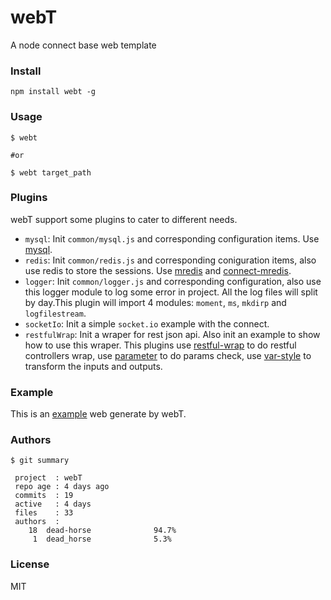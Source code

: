 webT
====

A node connect base web template

### Install  

```
npm install webt -g
```

### Usage  

```
$ webt 

#or

$ webt target_path
```

### Plugins  
webT support some plugins to cater to different needs.  

* `mysql`: Init `common/mysql.js` and corresponding configuration items. Use [mysql](https://github.com/felixge/node-mysql).  
* `redis`: Init `common/redis.js` and corresponding coniguration items, also use redis to store the sessions. Use [mredis](https://github.com/dead-horse/multi_redis) and [connect-mredis](https://github.com/dead-horse/connect-mredis).
* `logger`: Init `common/logger.js` and corresponding configuration, also use this logger module to log some error in project. All the log files will split by day.This plugin will import 4 modules: `moment`, `ms`, `mkdirp` and `logfilestream`.
* `socketIo`: Init a simple `socket.io` example with the connect. 
* `restfulWrap`: Init a wraper for rest json api. Also init an example to show how to use this wraper. This plugins use [restful-wrap](https://github.com/fengmk2/restful-wrap) to do restful controllers wrap, use [parameter](https://github.com/fengmk2/parameter) to do params check, use [var-style](https://github.com/dead-horse/var-style) to transform the inputs and outputs.

### Example  
This is an [example](https://github.com/dead-horse/holy_shit) web generate by webT.  

### Authors  

```
$ git summary 

 project  : webT
 repo age : 4 days ago
 commits  : 19
 active   : 4 days
 files    : 33
 authors  : 
    18  dead-horse              94.7%
     1  dead_horse              5.3%
```

### License  
MIT
